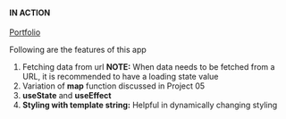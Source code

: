 #### IN ACTION

[Portfolio](https://gatsby-strapi-portfolio-project.netlify.app/)

Following are the features of this app
1. Fetching data from url
**NOTE:** When data needs to be fetched from a URL, it is recommended to have a loading state value
2. Variation of **map** function discussed in Project 05
3. **useState** and **useEffect**
4. **Styling with template string:** Helpful in dynamically changing styling